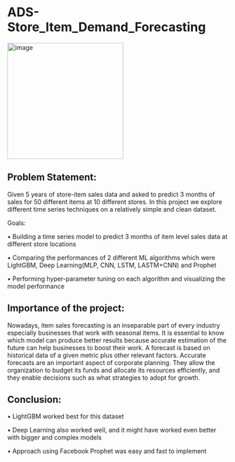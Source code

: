 # ADS-Store_Item_Demand_Forecasting

<img width="264" alt="image" src="https://user-images.githubusercontent.com/75978103/185673578-598a3683-5de1-468b-a2ea-0690a6776028.png">

## Problem Statement:

Given 5 years of store-item sales data and asked to predict 3 months of sales for 50 different items at 10 different stores.
In this project we explore different time series techniques on a relatively simple and clean dataset.

Goals:

•	Building a time series model to predict 3 months of item level sales data at different store locations

•	Comparing the performances of 2 different ML algorithms which were LightGBM, Deep Learning(MLP, CNN, LSTM, LASTM+CNN) and Prophet

•	Performing hyper-parameter tuning on each algorithm and visualizing the model performance

## Importance of the project:

Nowadays, item sales forecasting is an inseparable part of every industry especially businesses that work with seasonal items. It is essential to know which model can produce better results because accurate estimation of the future can help businesses to boost their work. A forecast is based on historical data of a given metric plus other relevant factors. Accurate forecasts are an important aspect of corporate planning. They allow the organization to budget its funds and allocate its resources efficiently, and they enable decisions such as what strategies to adopt for growth.

## Conclusion:

•	LightGBM worked best for this dataset

•	Deep Learning also worked well, and it might have worked even better with bigger and complex models

•	Approach using Facebook Prophet was easy and fast to implement 

